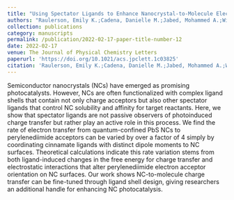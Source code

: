 ```yaml
---
title: "Using Spectator Ligands to Enhance Nanocrystal-to-Molecule Electron Transfer"
authors: "Raulerson, Emily K.;Cadena, Danielle M.;Jabed, Mohammed A.;Wight, Christopher D.;Lee, Inki;Wagner, Holden R.;Brewster, James T. II;Iverson, Brent L.;Kilina, Svetlana;Roberts, Sean T."
collection: publications
category: manuscripts
permalink: /publication/2022-02-17-paper-title-number-12 
date: 2022-02-17
venue: The Journal of Physical Chemistry Letters
paperurl: 'https://doi.org/10.1021/acs.jpclett.1c03825' 
citation: 'Raulerson, Emily K.;Cadena, Danielle M.;Jabed, Mohammed A.;Wight, Christopher D.;Lee, Inki;Wagner, Holden R.;Brewster, James T. II;Iverson, Brent L.;Kilina, Svetlana;Roberts, Sean T. Using Spectator Ligands to Enhance Nanocrystal-to-Molecule Electron Transfer. <i>The Journal of Physical Chemistry Letters</i> 2022, 13(6),1416-1423. DOI:10.1021/acs.jpclett.1c03825.'
---
```


Semiconductor nanocrystals (NCs) have emerged as promising photocatalysts. However, NCs are often functionalized with complex ligand shells that contain not only charge acceptors but also other spectator ligands that control NC solubility and affinity for target reactants. Here, we show that spectator ligands are not passive observers of photoinduced charge transfer but rather play an active role in this process. We find the rate of electron transfer from quantum-confined PbS NCs to perylenediimide acceptors can be varied by over a factor of 4 simply by coordinating cinnamate ligands with distinct dipole moments to NC surfaces. Theoretical calculations indicate this rate variation stems from both ligand-induced changes in the free energy for charge transfer and electrostatic interactions that alter perylenediimide electron acceptor orientation on NC surfaces. Our work shows NC-to-molecule charge transfer can be fine-tuned through ligand shell design, giving researchers an additional handle for enhancing NC photocatalysis.
